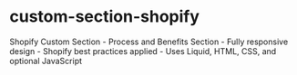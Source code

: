 # custom-section-shopify
 Shopify Custom Section - Process and Benefits Section - Fully responsive design - Shopify best practices applied - Uses Liquid, HTML, CSS, and optional JavaScript
